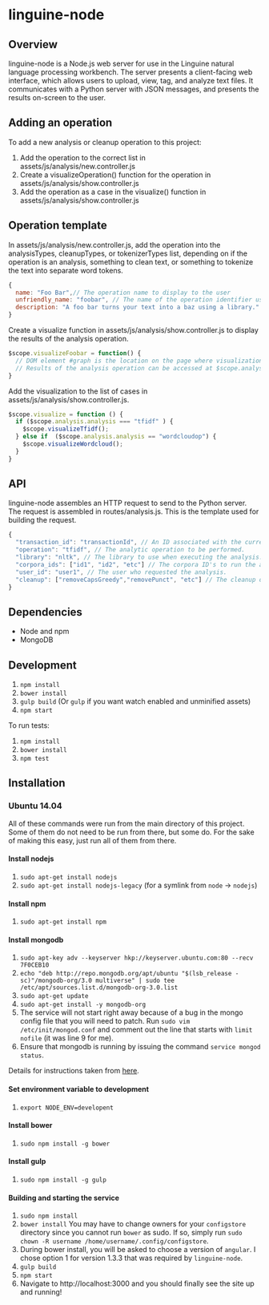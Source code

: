 # linguine-node

## Overview
linguine-node is a Node.js web server for use in the Linguine natural language processing workbench. The server presents a client-facing web interface, which allows users to upload, view, tag, and analyze text files. It communicates with a Python server with JSON messages, and presents the results on-screen to the user.

## Adding an operation

To add a new analysis or cleanup operation to this project:

1. Add the operation to the correct list in assets/js/analysis/new.controller.js
2. Create a visualizeOperation() function for the operation in assets/js/analysis/show.controller.js
3. Add the operation as a case in the visualize() function in assets/js/analysis/show.controller.js

## Operation template

In assets/js/analysis/new.controller.js, add the operation into the analysisTypes, cleanupTypes, or tokenizerTypes list, depending on if the operation is an analysis, something to clean text, or something to tokenize the text into separate word tokens.

```javascript
{
  name: "Foo Bar",// The operation name to display to the user
  unfriendly_name: "foobar", // The name of the operation identifier used in the Python operation builder
  description: "A foo bar turns your text into a baz using a library." // A description of the operation to display to the user
}
```
Create a visualize function in assets/js/analysis/show.controller.js to display the results of the analysis operation.
```javascript
$scope.visualizeFoobar = function() {
  // DOM element #graph is the location on the page where visualizations can be placed
  // Results of the analysis operation can be accessed at $scope.analysis.result
}
```

Add the visualization to the list of cases in assets/js/analysis/show.controller.js.
```javascript
$scope.visualize = function () {
  if ($scope.analysis.analysis === "tfidf" ) {
    $scope.visualizeTfidf();
  } else if  ($scope.analysis.analysis == "wordcloudop") {
    $scope.visualizeWordcloud();
  }
}
```
## API

linguine-node assembles an HTTP request to send to the Python server. The request is assembled in routes/analysis.js. This is the template used for building the request.

```javascript
{
  "transaction_id": "transactionId", // An ID associated with the current request.
  "operation": "tfidf", // The analytic operation to be performed.
  "library": "nltk", // The library to use when executing the analysis.
  "corpora_ids": ["id1", "id2", "etc"] // The corpora ID's to run the analysis on.
  "user_id": "user1", // The user who requested the analysis.
  "cleanup": ["removeCapsGreedy","removePunct", "etc"] // The cleanup operations to perform on the text.
}
```

## Dependencies

* Node and npm
* MongoDB

## Development

1. `npm install`
2. `bower install`
3. `gulp build` (Or `gulp` if you want watch enabled and unminified assets)
4. `npm start`

To run tests:

1. `npm install`
2. `bower install`
3. `npm test`

## Installation

### Ubuntu 14.04
All of these commands were run from the main directory of this project.  Some of them do not need to be run from there, but some do.  For the sake of making this easy, just run all of them from there.

#### Install nodejs
1. `sudo apt-get install nodejs`
2. `sudo apt-get install nodejs-legacy` (for a symlink from `node` -> `nodejs`)

#### Install npm
1. `sudo apt-get install npm`

#### Install mongodb
1. `sudo apt-key adv --keyserver hkp://keyserver.ubuntu.com:80 --recv 7F0CEB10`
2. `echo "deb http://repo.mongodb.org/apt/ubuntu "$(lsb_release -sc)"/mongodb-org/3.0 multiverse" | sudo tee /etc/apt/sources.list.d/mongodb-org-3.0.list`
3. `sudo apt-get update`
4. `sudo apt-get install -y mongodb-org`
5. The service will not start right away because of a bug in the mongo config file that you will need to patch.  Run `sudo vim /etc/init/mongod.conf` and comment out the line that starts with `limit nofile` (it was line 9 for me).
6. Ensure that mongodb is running by issuing the command `service mongod status`.

Details for instructions taken from [here](https://www.digitalocean.com/community/tutorials/how-to-install-mongodb-on-ubuntu-14-04).

#### Set environment variable to development
1. `export NODE_ENV=developent`

#### Install bower
1. `sudo npm install -g bower`

#### Install gulp
1. `sudo npm install -g gulp`

#### Building and starting the service
1. `sudo npm install`
2. `bower install` You may have to change owners for your `configstore` directory since you cannot run `bower` as sudo.  If so, simply run `sudo chown -R username /home/username/.config/configstore`.
3. During bower install, you will be asked to choose a version of `angular`.  I chose option 1 for version 1.3.3 that was required by `linguine-node`.
4. `gulp build`
5. `npm start`
6. Navigate to http://localhost:3000 and you should finally see the site up and running!

